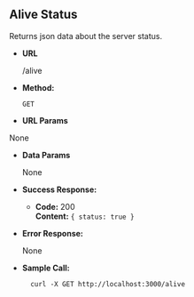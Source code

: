 **Alive Status**
----
  Returns json data about the server status.

* **URL**

  /alive

* **Method:**

  `GET`

*  **URL Params**

  None

* **Data Params**

  None

* **Success Response:**

  * **Code:** 200 <br />
    **Content:** `{ status: true }`

* **Error Response:**

  None

* **Sample Call:**

  ```shell
    curl -X GET http://localhost:3000/alive
  ```
